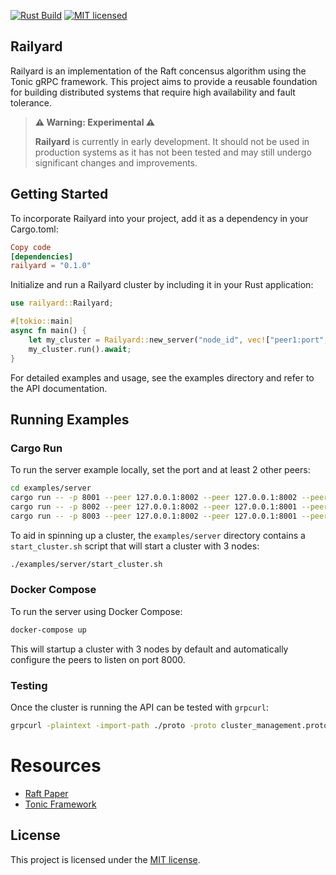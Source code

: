 [![Rust Build](https://github.com/emersonmde/railyard/actions/workflows/rust.yml/badge.svg)](https://github.com/emersonmde/railyard/actions/workflows/rust.yml)
[![MIT licensed](https://img.shields.io/badge/license-MIT-blue.svg)](LICENSE)

## Railyard

Railyard is an implementation of the Raft concensus algorithm using the Tonic
gRPC framework. This project aims to provide a reusable foundation for building
distributed systems that require high availability and fault tolerance.

> **⚠️ Warning: Experimental ⚠️**
>
> **Railyard** is currently in early development. It should not be used in
> production systems as it has not been tested and may still undergo
> significant changes and improvements.

## Getting Started

To incorporate Railyard into your project, add it as a dependency in your Cargo.toml:

```toml
Copy code
[dependencies]
railyard = "0.1.0"
```

Initialize and run a Railyard cluster by including it in your Rust application:

```rust
use railyard::Railyard;

#[tokio::main]
async fn main() {
    let my_cluster = Railyard::new_server("node_id", vec!["peer1:port", "peer2:port"]).await;
    my_cluster.run().await;
}
```

For detailed examples and usage, see the examples directory and refer to the API documentation.

## Running Examples

### Cargo Run

To run the server example locally, set the port and at least 2 other peers:

```bash
cd examples/server
cargo run -- -p 8001 --peer 127.0.0.1:8002 --peer 127.0.0.1:8002 --peer 127.0.0.1:8003 &
cargo run -- -p 8002 --peer 127.0.0.1:8002 --peer 127.0.0.1:8001 --peer 127.0.0.1:8003 &
cargo run -- -p 8003 --peer 127.0.0.1:8002 --peer 127.0.0.1:8001 --peer 127.0.0.1:8002 &
```

To aid in spinning up a cluster, the `examples/server` directory contains a
`start_cluster.sh` script that will start a cluster with 3 nodes:

```bash
./examples/server/start_cluster.sh
```

### Docker Compose

To run the server using Docker Compose:

```bash
docker-compose up
```

This will startup a cluster with 3 nodes by default and automatically configure
the peers to listen on port 8000.

### Testing

Once the cluster is running the API can be tested with `grpcurl`:

```bash
grpcurl -plaintext -import-path ./proto -proto cluster_management.proto -d '{"entries": ["test"]}' '[::1]:8001' railyard.ClusterManagement/AppendEntries
```

# Resources

- [Raft Paper](https://raft.github.io/raft.pdf)
- [Tonic Framework](https://github.com/hyperium/tonic)

## License

This project is licensed under the [MIT license](LICENSE).
